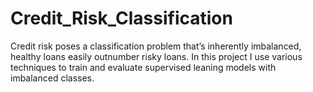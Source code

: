 # Credit_Risk_Classification
Credit risk poses a classification problem that’s inherently imbalanced, healthy loans easily outnumber risky loans. In this project I use various techniques to train and evaluate supervised leaning models with imbalanced classes.
